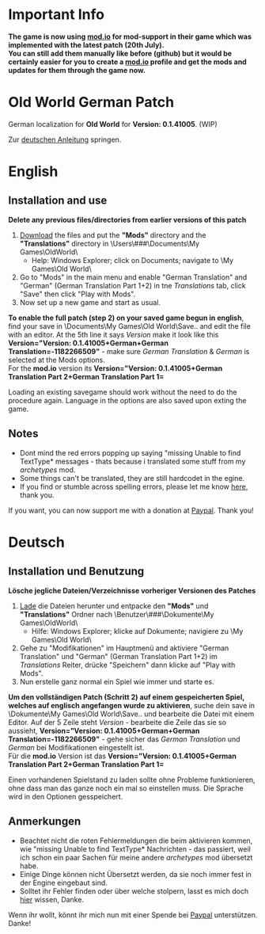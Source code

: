# Important Info
**The game is now using [mod.io](https://oldworld.mod.io/) for mod-support in their game which was implemented with the latest patch (20th July).<br>
You can still add them manually like before (github) but it would be certainly easier for you to create a [mod.io](https://oldworld.mod.io/) profile and get the mods and updates for them through the game now.**

# Old World German Patch
German localization for **Old World** for **Version: 0.1.41005**. (WIP)

Zur [deutschen Anleitung](https://github.com/ShadowDuke/OW_GermanPatch#deutsch) springen.

# English
## Installation and use

**Delete any previous files/directories from earlier versions of this patch**
1. [Download](https://github.com/ShadowDuke/OW_GermanPatch/archive/master.zip) the files and put the **"Mods"** directory and the **"Translations"** directory in \Users\\###\Documents\My Games\OldWorld\
   - Help: Windows Explorer; click on Documents; navigate to \My Games\Old World\
2. Go to "Mods" in the main menu and enable "German Translation" and "German" (German Translation Part 1+2) in tne *Translations* tab, click "Save" then click "Play with Mods".
3. Now set up a new game and start as usual.

**To enable the full patch (step 2) on your saved game begun in english**, find your save in \Documents\My Games\Old World\Save\.. and edit the file with an editor.
At the 5th line it says *Version* make it look like this **Version="Version: 0.1.41005+German+German Translation=-1182266509"** - make sure *German Translation* & *German* is selected at the Mods options.<br>
For the **mod.io** version its **Version="Version: 0.1.41005+German Translation Part 2+German Translation Part 1=**

Loading an existing savegame should work without the need to do the procedure again. Language in the options are also saved upon exting the game.

## Notes

- Dont mind the red errors popping up saying "missing Unable to find TextType* messages - thats because i translated some stuff from my *archetypes* mod.
- Some things can't be translated, they are still hardcodet in the egine.
- If you find or stumble across spelling errors, please let me know [here](https://github.com/ShadowDuke/OW_GermanPatch/issues), thank you.

If you want, you can now support me with a donation at [Paypal](https://www.paypal.com/cgi-bin/webscr?cmd=_s-xclick&hosted_button_id=5X8TNX5DN2G5C&source=url). Thank you!

# Deutsch
## Installation und Benutzung

**Lösche jegliche Dateien/Verzeichnisse vorheriger Versionen des Patches**
1. [Lade](https://github.com/ShadowDuke/OW_GermanPatch/archive/master.zip) die Dateien herunter und entpacke den **"Mods"** und **"Translations"** Ordner nach \Benutzer\\###\Dokumente\My Games\OldWorld\
   - Hilfe: Windows Explorer; klicke auf Dokumente; navigiere zu \My Games\Old World\
2. Gehe zu "Modifikationen" im Hauptmenü and aktiviere "German Translation" und "German" (German Translation Part 1+2) im *Translations* Reiter, drücke "Speichern" dann klicke auf "Play with Mods".
3. Nun erstelle ganz normal ein Spiel wie immer und starte es.

**Um den vollständigen Patch (Schritt 2) auf einem gespeicherten Spiel, welches auf englisch angefangen wurde zu aktivieren**, suche dein save in \Dokumente\My Games\Old World\Save\.. und bearbeite die Datei mit einem Editor.
Auf der 5 Zeile steht *Version* - bearbeite die Zeile das sie so aussieht, **Version="Version: 0.1.41005+German+German Translation=-1182266509"** - gehe sicher das *German Translation* und *German* bei Modifikationen eingestellt ist.<br>
Für die **mod.io** Version ist das **Version="Version: 0.1.41005+German Translation Part 2+German Translation Part 1=**

Einen vorhandenen Spielstand zu laden sollte ohne Probleme funktionieren, ohne dass man das ganze noch ein mal so einstellen muss. Die Sprache wird in den Optionen gesspeichert.

## Anmerkungen

- Beachtet nicht die roten Fehlermeldungen die beim aktivieren kommen, wie "missing Unable to find TextType* Nachrichten - das passiert, weil ich schon ein paar Sachen für meine andere *archetypes* mod übersetzt habe.
- Einige Dinge können nicht Übersetzt werden, da sie noch immer fest in der Engine eingebaut sind.
- Solltet ihr Fehler finden oder über welche stolpern, lasst es mich doch [hier](https://github.com/ShadowDuke/OW_GermanPatch/issues) wissen, Danke.

Wenn ihr wollt, könnt ihr mich nun mit einer Spende bei [Paypal](https://www.paypal.com/cgi-bin/webscr?cmd=_s-xclick&hosted_button_id=5X8TNX5DN2G5C&source=url) unterstützen. Danke!
